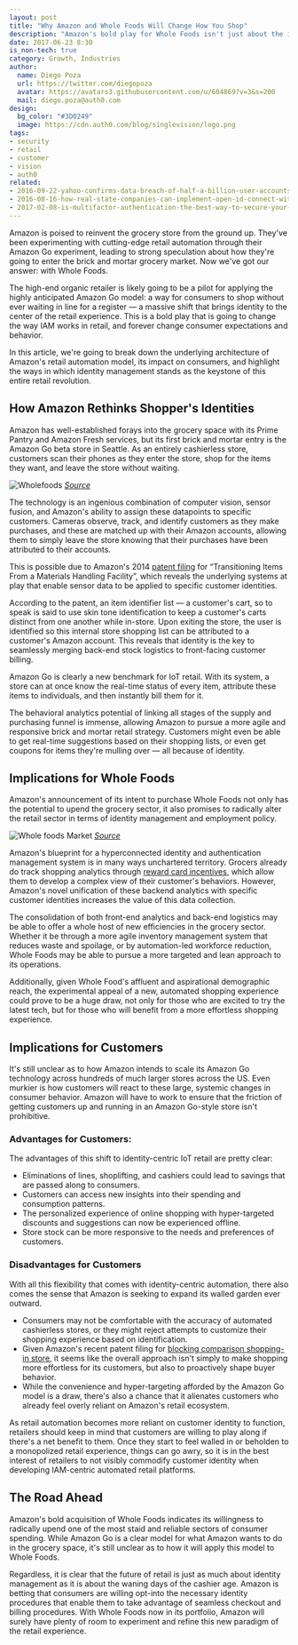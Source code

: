 ```yaml
---
layout: post
title: "Why Amazon and Whole Foods Will Change How You Shop"
description: "Amazon's bold play for Whole Foods isn't just about the impending automation of the retail sector, it's about the increasing importance of IAM in redefining consumer behavior."
date: 2017-06-23 8:30
is_non-tech: true
category: Growth, Industries
author:
  name: Diego Poza
  url: https://twitter.com/diegopoza
  avatar: https://avatars3.githubusercontent.com/u/604869?v=3&s=200
  mail: diego.poza@auth0.com
design:
  bg_color: "#3D0249"
  image: https://cdn.auth0.com/blog/singlevision/logo.png
tags:
- security
- retail
- customer
- vision
- auth0
related:
- 2016-09-22-yahoo-confirms-data-breach-of-half-a-billion-user-accounts
- 2016-08-16-how-real-state-companies-can-implement-open-id-connect-with-auth0
- 2017-02-08-is-multifactor-authentication-the-best-way-to-secure-your-accounts-myths-and-reality
---
```


Amazon is poised to reinvent the grocery store from the ground up. They've been experimenting with cutting-edge retail automation through their Amazon Go experiment, leading to strong speculation about how they're going to enter the brick and mortar grocery market. Now we've got our answer: with Whole Foods.

The high-end organic retailer is likely going to be a pilot for applying the highly anticipated Amazon Go model: a way for consumers to shop without ever waiting in line for a register — a massive shift that brings identity to the center of the retail experience. This is a bold play that is going to change the way IAM works in retail, and forever change consumer expectations and behavior.

In this article, we're going to break down the underlying architecture of Amazon's retail automation model, its impact on consumers, and highlight the ways in which identity management stands as the keystone of this entire retail revolution.

## How Amazon Rethinks Shopper's Identities

Amazon has well-established forays into the grocery space with its Prime Pantry and Amazon Fresh services, but its first brick and mortar entry is the Amazon Go beta store in Seattle. As an entirely cashierless store, customers scan their phones as they enter the store, shop for the items they want, and leave the store without waiting.

![Wholefoods](https://cdn.auth0.com/blog/wholefoods/new.png)
_[Source](https://www.engadget.com/2016/12/05/amazon-go-grocery-store/)_

The technology is an ingenious combination of computer vision, sensor fusion, and Amazon's ability to assign these datapoints to specific customers. Cameras observe, track, and identify customers as they make purchases, and these are matched up with their Amazon accounts, allowing them to simply leave the store knowing that their purchases have been attributed to their accounts.

This is possible due to Amazon's 2014 [patent filing](http://bit.ly/2tWF8gB) for “Transitioning Items From a Materials Handling Facility”, which reveals the underlying systems at play that enable sensor data to be applied to specific customer identities.

According to the patent, an item identifier list — a customer's cart, so to speak is said to use skin tone identification to keep a customer's carts distinct from one another while in-store. Upon exiting the store, the user is identified so this internal store shopping list can be attributed to a customer's Amazon account. This reveals that identity is the key to seamlessly merging back-end stock logistics to front-facing customer billing.

Amazon Go is clearly a new benchmark for IoT retail. With its system, a store can at once know the real-time status of every item, attribute these items to individuals, and then instantly bill them for it.

The behavioral analytics potential of linking all stages of the supply and purchasing funnel is immense, allowing Amazon to pursue a more agile and responsive brick and mortar retail strategy. Customers might even be able to get real-time suggestions based on their shopping lists, or even get coupons for items they're mulling over — all because of identity.

## Implications for Whole Foods

Amazon's announcement of its intent to purchase Whole Foods not only has the potential to upend the grocery sector, it also promises to radically alter the retail sector in terms of identity management and employment policy.

![Whole foods Market](https://cdn.auth0.com/blog/whole/foods.png)
_[Source](http://www.wholefoodsmarket.com/stores/southlakeunion)_

Amazon's blueprint for a hyperconnected identity and authentication management system is in many ways unchartered territory. Grocers already do track shopping analytics through [reward card incentives](https://www.theguardian.com/money/2013/jun/08/supermarkets-get-your-data), which allow them to develop a complex view of their customer's behaviors. However, Amazon's novel unification of these backend analytics with specific customer identities increases the value of this data collection.

The consolidation of both front-end analytics and back-end logistics may be able to offer a whole host of new efficiencies in the grocery sector. Whether it be through a more agile inventory management system that reduces waste and spoilage, or by automation-led workforce reduction, Whole Foods may be able to pursue a more targeted and lean approach to its operations.

Additionally, given Whole Food's affluent and aspirational demographic reach, the experimental appeal of a new, automated shopping experience could prove to be a huge draw, not only for those who are excited to try the latest tech, but for those who will benefit from a more effortless shopping experience.

## Implications for Customers

It's still unclear as to how Amazon intends to scale its Amazon Go technology across hundreds of much larger stores across the US. Even murkier is how customers will react to these large, systemic changes in consumer behavior. Amazon will have to work to ensure that the friction of getting customers up and running in an Amazon Go-style store isn't prohibitive.

### Advantages for Customers:

The advantages of this shift to identity-centric IoT retail are pretty clear:

* Eliminations of lines, shoplifting, and cashiers could lead to savings that are passed along to consumers.
* Customers can access new insights into their spending and consumption patterns.
* The personalized experience of online shopping with hyper-targeted discounts and suggestions can now be experienced offline.
* Store stock can be more responsive to the needs and preferences of customers.

### Disadvantages for Customers

With all this flexibility that comes with identity-centric automation, there also comes the sense that Amazon is seeking to expand its walled garden ever outward.

* Consumers may not be comfortable with the accuracy of automated cashierless stores, or they might reject attempts to customize their shopping experience based on identification.
* Given Amazon's recent patent filing for [blocking comparison shopping-in store](http://tu9srvbirvvtmtukd3d3lnbhddjwzgyub3jn.g00.pcmag.com/g00/2_d3d3LnBjbWFnLmNvbQ%3D%3D_/TU9SRVBIRVVTMTUkaHR0cHM6Ly93d3cucGF0MnBkZi5vcmcvcGF0ZW50cy9wYXQ5NjY1ODgxLnBkZg%3D%3D_$/$/$), it seems like the overall approach isn't simply to make shopping more effortless for its customers, but also to proactively shape buyer behavior.
* While the convenience and hyper-targeting afforded by the Amazon Go model is a draw, there's also a chance that it alienates customers who already feel overly reliant on Amazon's retail ecosystem.

As retail automation becomes more reliant on customer identity to function, retailers should keep in mind that customers are willing to play along if there's a net benefit to them. Once they start to feel walled in or beholden to a monopolized retail experience, things can go awry, so it is in the best interest of retailers to not visibly commodify customer identity when developing IAM-centric automated retail platforms.

## The Road Ahead

Amazon's bold acquisition of Whole Foods indicates its willingness to radically upend one of the most staid and reliable sectors of consumer spending. While Amazon Go is a clear model for what Amazon wants to do in the grocery space, it's still unclear as to how it will apply this model to Whole Foods.

Regardless, it is clear that the future of retail is just as much about identity management as it is about the waning days of the cashier age. Amazon is betting that consumers are willing opt-into the necessary identity procedures that enable them to take advantage of seamless checkout and billing procedures. With Whole Foods now in its portfolio, Amazon will surely have plenty of room to experiment and refine this new paradigm of the retail experience.